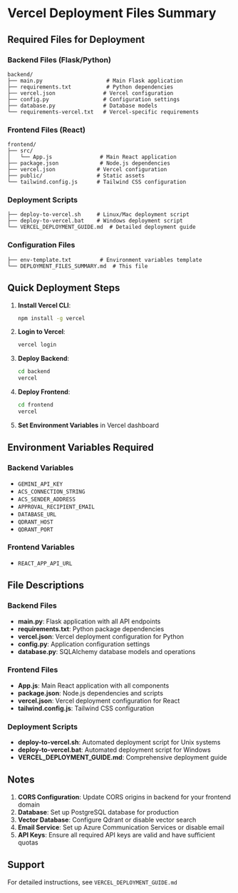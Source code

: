 # Vercel Deployment Files Summary

## Required Files for Deployment

### Backend Files (Flask/Python)
```
backend/
├── main.py                    # Main Flask application
├── requirements.txt           # Python dependencies
├── vercel.json               # Vercel configuration
├── config.py                 # Configuration settings
├── database.py               # Database models
└── requirements-vercel.txt   # Vercel-specific requirements
```

### Frontend Files (React)
```
frontend/
├── src/
│   └── App.js               # Main React application
├── package.json             # Node.js dependencies
├── vercel.json             # Vercel configuration
├── public/                 # Static assets
└── tailwind.config.js      # Tailwind CSS configuration
```

### Deployment Scripts
```
├── deploy-to-vercel.sh     # Linux/Mac deployment script
├── deploy-to-vercel.bat    # Windows deployment script
└── VERCEL_DEPLOYMENT_GUIDE.md  # Detailed deployment guide
```

### Configuration Files
```
├── env-template.txt         # Environment variables template
└── DEPLOYMENT_FILES_SUMMARY.md  # This file
```

## Quick Deployment Steps

1. **Install Vercel CLI**:
   ```bash
   npm install -g vercel
   ```

2. **Login to Vercel**:
   ```bash
   vercel login
   ```

3. **Deploy Backend**:
   ```bash
   cd backend
   vercel
   ```

4. **Deploy Frontend**:
   ```bash
   cd frontend
   vercel
   ```

5. **Set Environment Variables** in Vercel dashboard

## Environment Variables Required

### Backend Variables
- `GEMINI_API_KEY`
- `ACS_CONNECTION_STRING`
- `ACS_SENDER_ADDRESS`
- `APPROVAL_RECIPIENT_EMAIL`
- `DATABASE_URL`
- `QDRANT_HOST`
- `QDRANT_PORT`

### Frontend Variables
- `REACT_APP_API_URL`

## File Descriptions

### Backend Files
- **main.py**: Flask application with all API endpoints
- **requirements.txt**: Python package dependencies
- **vercel.json**: Vercel deployment configuration for Python
- **config.py**: Application configuration settings
- **database.py**: SQLAlchemy database models and operations

### Frontend Files
- **App.js**: Main React application with all components
- **package.json**: Node.js dependencies and scripts
- **vercel.json**: Vercel deployment configuration for React
- **tailwind.config.js**: Tailwind CSS configuration

### Deployment Scripts
- **deploy-to-vercel.sh**: Automated deployment script for Unix systems
- **deploy-to-vercel.bat**: Automated deployment script for Windows
- **VERCEL_DEPLOYMENT_GUIDE.md**: Comprehensive deployment guide

## Notes

1. **CORS Configuration**: Update CORS origins in backend for your frontend domain
2. **Database**: Set up PostgreSQL database for production
3. **Vector Database**: Configure Qdrant or disable vector search
4. **Email Service**: Set up Azure Communication Services or disable email
5. **API Keys**: Ensure all required API keys are valid and have sufficient quotas

## Support

For detailed instructions, see `VERCEL_DEPLOYMENT_GUIDE.md` 
